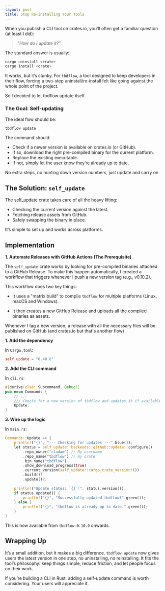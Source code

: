 ```yaml
---
layout: post
title: Stop Re-installing Your Tools
---
```


When you publish a CLI tool on crates.io, you’ll often get a familiar question (at least I did):

> *"How do I update it?"*

The standard answer is usually:

```bash
cargo uninstall <crate>
cargo install <crate>
```

It works, but it’s clunky. For `tbdflow`, a tool designed to keep developers in their flow, forcing a two-step uninstall/re-install felt like going against the whole point of the project.

So I decided to let tbdflow update itself.

### The Goal: Self-updating

The ideal flow should be:

```bash
tbdflow update
```

The command should:

* Check if a newer version is available on crates.io (or GitHub).
* If so, download the right pre-compiled binary for the current platform.
* Replace the existing executable.
* If not, simply let the user know they’re already up to date.

No extra steps, no hunting down version numbers, just update and carry on.

## The Solution: `self_update`

The [self\_update](https://crates.io/crates/self_update) crate takes care of all the heavy lifting:

* Checking the current version against the latest.
* Fetching release assets from GitHub.
* Safely swapping the binary in place.

It’s simple to set up and works across platforms.


## Implementation

**1. Automate Releases with GitHub Actions (The Prerequisite)**

The `self_update` crate works by looking for pre-compiled binaries attached to a GitHub Release. To make this happen automatically, I created a workflow that triggers whenever I push a new version tag (e.g., v0.10.2).

This workflow does two key things:

* It uses a "matrix build" to compile `tbdflow` for multiple platforms (Linux, macOS and Windows).

* It then creates a new GitHub Release and uploads all the compiled binaries as assets.

Whenever I tag a new version, a release with all the necessary files will be published on GitHub (and crates.io but that's another flow)

**1. Add the dependency**

In `Cargo.toml`:

```toml
self_update = "0.40.0"
```

**2. Add the CLI command**

In `cli.rs`:

```rust
#[derive(clap::Subcommand, Debug)]
pub enum Commands {
    // ...
    /// Checks for a new version of tbdflow and updates it if available.
    Update,
}
```

**3. Wire up the logic**

In `main.rs`:

```rust
Commands::Update => {
    println!("{}", "--- Checking for updates ---".blue());
    let status = self_update::backends::github::Update::configure()
        .repo_owner("cladam") // My username
        .repo_name("tbdflow") // my crate
        .bin_name("tbdflow")
        .show_download_progress(true)
        .current_version(self_update::cargo_crate_version!())
        .build()?
        .update()?;
    
    println!("Update status: `{}`!", status.version());
    if status.updated() {
        println!("{}", "Successfully updated tbdflow!".green());
    } else {
        println!("{}", "tbdflow is already up to date.".green());
    }
}
```

This is now available from `tbdflow-0.10.0` onwards.

## Wrapping Up

It’s a small addition, but it makes a big difference.
`tbdflow update` now gives users the latest version in one step, no uninstalling, no reinstalling. It fits the tool’s philosophy: keep things simple, reduce friction, and let people focus on their work.

If you’re building a CLI in Rust, adding a self-update command is worth considering. Your users will appreciate it.

